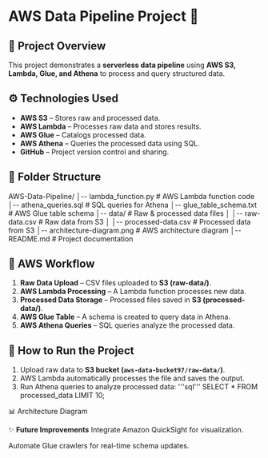 # AWS Data Pipeline Project 🚀

## 📌 Project Overview
This project demonstrates a **serverless data pipeline** using **AWS S3, Lambda, Glue, and Athena** to process and query structured data.

## ⚙️ Technologies Used
- **AWS S3** – Stores raw and processed data.
- **AWS Lambda** – Processes raw data and stores results.
- **AWS Glue** – Catalogs processed data.
- **AWS Athena** – Queries the processed data using SQL.
- **GitHub** – Project version control and sharing.

## 📂 Folder Structure
AWS-Data-Pipeline/ │-- lambda_function.py # AWS Lambda function code │-- athena_queries.sql # SQL queries for Athena │-- glue_table_schema.txt # AWS Glue table schema │-- data/ # Raw & processed data files │ │-- raw-data.csv # Raw data from S3 │ │-- processed-data.csv # Processed data from S3 │-- architecture-diagram.png # AWS architecture diagram │-- README.md # Project documentation


## 🔹 AWS Workflow
1. **Raw Data Upload** – CSV files uploaded to **S3 (raw-data/)**.
2. **AWS Lambda Processing** – A Lambda function processes new data.
3. **Processed Data Storage** – Processed files saved in **S3 (processed-data/)**.
4. **AWS Glue Table** – A schema is created to query data in Athena.
5. **AWS Athena Queries** – SQL queries analyze the processed data.

## 🚀 How to Run the Project
1. Upload raw data to **S3 bucket (`aws-data-bucket97/raw-data/`)**.
2. AWS Lambda automatically processes the file and saves the output.
3. Run Athena queries to analyze processed data:
   '''sql'''
   SELECT * FROM processed_data LIMIT 10;

📊 Architecture Diagram

✨ **Future Improvements**
Integrate Amazon QuickSight for visualization.

Automate Glue crawlers for real-time schema updates.


